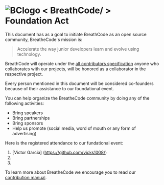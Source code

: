 # ![BClogo](https://camo.githubusercontent.com/030f4482ea4a558949ef0d088bb42d947214c9fb/68747470733a2f2f6173736574732e62726561746865636f2e64652f617069732f696d672f696d616765732e7068703f626c6f622672616e646f6d266361743d69636f6e26746167733d62726561746865636f64652c3332) < BreathCode/ >  Foundation Act

This document has as a goal to initiate BreathCode as an open source community, BreatheCode's mission is:

> Accelerate the way junior developers learn and evolve using technology.

BreathCode will operate under the [all contributors specification](https://github.com/jfmengels/all-contributors-cli) anyone who collaborates with our projects, will be honored as a collaborator in the respective project.

Every person mentioned in this document will be considered co-founders because of their assistance to our foundational event.

You can help organize the BreatheCode community by doing any of the following activities:

+ Bring speakers 
+ Bring partnerships 
+ Bring sponsors
+ Help us promote (social media, word of mouth or any form of advertising)

Here is the registered attendance to our fundational event:

1.  [Victor Garcia] (https://github.com/vicks1008/)
2.  
3.  

To learn more about BreatheCode we encourage you to read our [contribution manual](https://github.com/breatheco-de/main-documentation).
